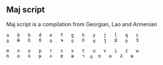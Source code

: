 ## Maj script

Maj script is a compilation from Georgian, Lao and Armenian

```
a   b   k   d   e   f   g   h   y   j   l   q   c
გ   Թ   Շ   δ   ჲ   ຈ   ჹ   ჩ   ყ   ງ   Ձ   ჹ   Չ

m   n   o   p   r   s   x   t   u   v   i   z   w    
რ   ດ   ბ   թ   ჺ   ຮ   ອ   ٦  ც  ບ   თ   პ   ພ
```
